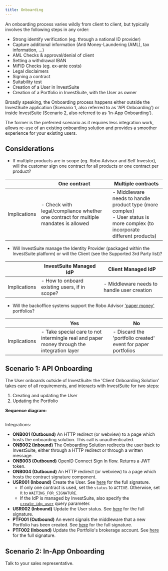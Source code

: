 ```yaml
---
title: Onboarding
---
```


An onboarding process varies wildly from client to client, but typically involves the following steps in any order:

* Strong identify verification (eg. through a national ID provider)
* Capture additional information (Anti Money-Laundering (AML), tax information, ...)
* AML Checks & approval/denial of client
* Setting a withdrawal IBAN
* MiFID Checks (eg. ex-ante costs)
* Legal disclaimers
* Signing a contract
* Suitability test
* Creation of a User in InvestSuite
* Creation of a Portfolio in InvestSuite, with the User as owner

Broadly speaking, the Onboarding process happens either outside the InvestSuite application (Scenario 1, also referred to as 'API Onboarding') or inside InvestSuite (Scenario 2, also referred to as 'In-App Onboarding').

The former is the preferred scenario as it requires less integration work, allows re-use of an existing onboarding solution and provides a smoother experience for your existing users.

## Considerations

- If multiple products are in scope (eg. Robo Advisor and Self Investor), will the customer sign one contract for all products or one contract per product?

|  | One contract | Multiple contracts |
|---|---|---|
| Implications | - Check with legal/compliance whether one contract for multiple mandates is allowed | - Middleware needs to handle product type (more complex) <br> - User status is more complex (to incorporate different products) |

- Will InvestSuite manage the Identity Provider (packaged within the InvestSuite platform) or will the Client (see the Supported 3rd Party list)? <!-- TODO Add Link -->

|  | InvestSuite Managed IdP | Client Managed IdP |
|---|---|---|
| Implications | - How to onboard existing users, if in scope? | - Middleware needs to handle user creation  |

- Will the backoffice systems support the Robo Advisor ['paper money'](../concepts/glossary.md#money) portfolios?

|  | Yes | No |
|---|---|---|
| Implications | - Take special care to not intermingle real and paper money through the integration layer | - Discard the 'portfolio created' event for paper portfolios |

## Scenario 1: API Onboarding

The User onboards outside of InvestSuite: the 'Client Onboarding Solution' takes care of all requirements, and interacts with InvestSuite for two steps:

1. Creating and updating the User
2. Updating the Portfolio

**Sequence diagram:**

```plantuml source="docs/scenarios/onboarding.puml"
```

Integrations:

- **ONB001 (Outbound)** An HTTP redirect (or webview) to a page which hosts the onboarding solution. This call is unauthenticated.
- **ONB002 (Inbound)** The Onboarding Solution redirects the user back to InvestSuite, either through a HTTP redirect or through a written message.
- **ONB003 (Outbound)** OpenID Connect Sign In flow. Returns a JWT token.
- **ONB004 (Outbound)** An HTTP redirect (or webview) to a page which hosts the contract signature component.
- **USR001 (Inbound)** Create the User. See [here](../concepts/users.md#create-a-user) for the full signature. 
    - If only one contract is used, set the `status` to `ACTIVE`. Otherwise, set it to `WAITING_FOR_SIGNATURE`. 
    - If the IdP is managed by InvestSuite, also specify the [`create_idp_user`](../concepts/users.md#create-a-login) query parameter.
- **USR002 (Inbound)** Update the User status. See [here](../concepts/users.md#update-the-status) for the full signature.
- **PTF001 (Outbound)** An event signals the middleware that a new Portfolio has been created. See [here](../concepts/events.md#creation) for the full signature.
- **PTF002 (Inbound)** Update the Portfolio's brokerage account. See [here](../concepts/portfolios.md#update-the-brokerage-account) for the full signature.

## Scenario 2: In-App Onboarding

Talk to your sales representative.